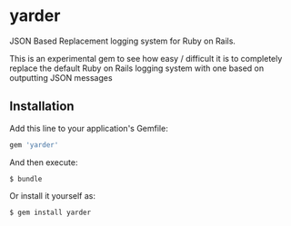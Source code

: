 # yarder

JSON Based Replacement logging system for Ruby on Rails.

This is an experimental gem to see how easy / difficult it is to completely replace the default Ruby on Rails logging system with one based on outputting JSON messages 

## Installation

Add this line to your application's Gemfile:

```ruby
gem 'yarder'
```

And then execute:

```
$ bundle
```

Or install it yourself as:

```
$ gem install yarder
```
